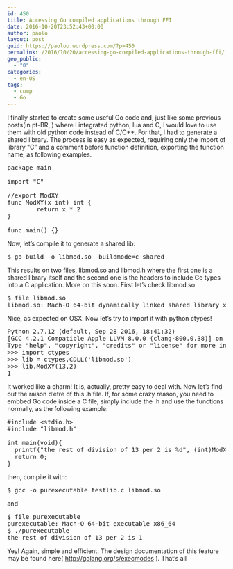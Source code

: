 ```yaml
---
id: 450
title: Accessing Go compiled applications through FFI
date: 2016-10-20T23:52:43+00:00
author: paolo
layout: post
guid: https://paoloo.wordpress.com/?p=450
permalink: /2016/10/20/accessing-go-compiled-applications-through-ffi/
geo_public:
  - "0"
categories:
  - en-US
tags:
  - comp
  - Go
---
```

I finally started to create some useful Go code and, just like some previous posts(in pt-BR, ) where I integrated python, lua and C, I would love to use them with old python code instead of C/C++. For that, I had to generate a shared library. The process is easy as expected, requiring only the import of library &#8220;C&#8221; and a comment before function definition, exporting the function name, as following examples.

<pre class="brush: plain; title: ; notranslate" title="">package main

import "C"

//export ModXY
func ModXY(x int) int {
        return x * 2
}

func main() {}
</pre>

Now, let&#8217;s compile it to generate a shared lib:

<pre class="brush: plain; title: ; notranslate" title="">$ go build -o libmod.so -buildmode=c-shared
</pre>

This results on two files, libmod.so and libmod.h where the first one is a shared library itself and the second one is the headers to include Go types into a C application. More on this soon. First let&#8217;s check libmod.so

<pre class="brush: plain; title: ; notranslate" title="">$ file libmod.so
libmod.so: Mach-O 64-bit dynamically linked shared library x86_64
</pre>

Nice, as expected on OSX. Now let&#8217;s try to import it with python ctypes!

<pre class="brush: plain; title: ; notranslate" title="">Python 2.7.12 (default, Sep 28 2016, 18:41:32)
[GCC 4.2.1 Compatible Apple LLVM 8.0.0 (clang-800.0.38)] on darwin
Type "help", "copyright", "credits" or "license" for more information.
&gt;&gt;&gt; import ctypes
&gt;&gt;&gt; lib = ctypes.CDLL('libmod.so')
&gt;&gt;&gt; lib.ModXY(13,2)
1
</pre>

It worked like a charm! It is, actually, pretty easy to deal with. Now let&#8217;s find out the raison d&#8217;etre of this .h file. If, for some crazy reason, you need to embbed Go code inside a C file, simply include the .h and use the functions normally, as the following example:

<pre class="brush: cpp; title: ; notranslate" title="">#include &lt;stdio.h&gt;
#include "libmod.h"

int main(void){
  printf("the rest of division of 13 per 2 is %d", (int)ModXY(13,2));
  return 0;
}
</pre>

then, compile it with:

<pre class="brush: plain; title: ; notranslate" title="">$ gcc -o purexecutable testlib.c libmod.so 
</pre>

and

<pre class="brush: plain; title: ; notranslate" title="">$ file purexecutable
purexecutable: Mach-O 64-bit executable x86_64
$ ./purexecutable
the rest of division of 13 per 2 is 1
</pre>

Yey! Again, simple and efficient. The design documentation of this feature may be found here( http://golang.org/s/execmodes ). That&#8217;s all